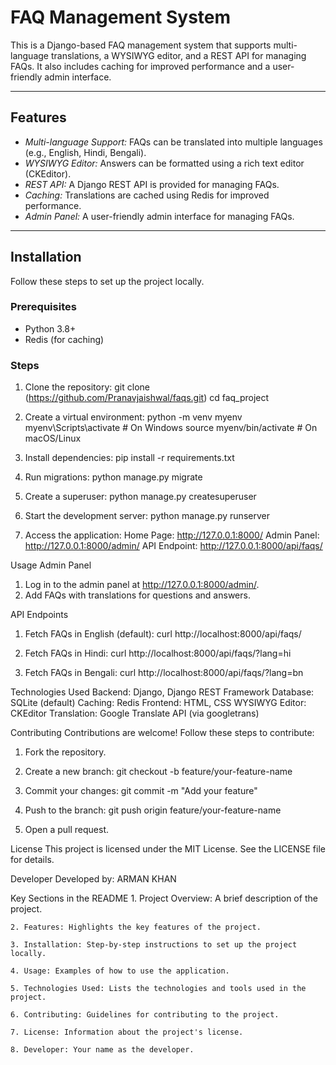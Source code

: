 # FAQ Management System

This is a Django-based FAQ management system that supports multi-language translations, a WYSIWYG editor, and a REST API for managing FAQs. It also includes caching for improved performance and a user-friendly admin interface.

---

## Features

- _Multi-language Support:_ FAQs can be translated into multiple languages (e.g., English, Hindi, Bengali).
- _WYSIWYG Editor:_ Answers can be formatted using a rich text editor (CKEditor).
- _REST API:_ A Django REST API is provided for managing FAQs.
- _Caching:_ Translations are cached using Redis for improved performance.
- _Admin Panel:_ A user-friendly admin interface for managing FAQs.

---

## Installation

Follow these steps to set up the project locally.

### Prerequisites

- Python 3.8+
- Redis (for caching)

### Steps

1. Clone the repository:
   git clone (https://github.com/Pranavjaishwal/faqs.git)
   cd faq_project

2. Create a virtual environment:
   python -m venv myenv
   myenv\Scripts\activate # On Windows
   source myenv/bin/activate # On macOS/Linux

3. Install dependencies:
   pip install -r requirements.txt

4. Run migrations:
   python manage.py migrate

5. Create a superuser:
   python manage.py createsuperuser

6. Start the development server:
   python manage.py runserver

7. Access the application:
   Home Page: http://127.0.0.1:8000/
   Admin Panel: http://127.0.0.1:8000/admin/
   API Endpoint: http://127.0.0.1:8000/api/faqs/

Usage
Admin Panel

1. Log in to the admin panel at http://127.0.0.1:8000/admin/.
2. Add FAQs with translations for questions and answers.

API Endpoints

1. Fetch FAQs in English (default):
   curl http://localhost:8000/api/faqs/

2. Fetch FAQs in Hindi:
   curl http://localhost:8000/api/faqs/?lang=hi

3. Fetch FAQs in Bengali:
   curl http://localhost:8000/api/faqs/?lang=bn

Technologies Used
Backend: Django, Django REST Framework
Database: SQLite (default)
Caching: Redis
Frontend: HTML, CSS
WYSIWYG Editor: CKEditor
Translation: Google Translate API (via googletrans)

Contributing
Contributions are welcome! Follow these steps to contribute:

1. Fork the repository.
2. Create a new branch:
   git checkout -b feature/your-feature-name

3. Commit your changes:
   git commit -m "Add your feature"

4. Push to the branch:
   git push origin feature/your-feature-name

5. Open a pull request.

License
This project is licensed under the MIT License. See the LICENSE file for details.

Developer
Developed by: ARMAN KHAN

Key Sections in the README 1. Project Overview: A brief description of the project.

    2. Features: Highlights the key features of the project.

    3. Installation: Step-by-step instructions to set up the project locally.

    4. Usage: Examples of how to use the application.

    5. Technologies Used: Lists the technologies and tools used in the project.

    6. Contributing: Guidelines for contributing to the project.

    7. License: Information about the project's license.

    8. Developer: Your name as the developer.
